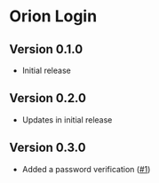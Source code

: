 # Orion Login

## Version 0.1.0

- Initial release

## Version 0.2.0

- Updates in initial release

## Version 0.3.0

- Added a password verification ([#1](https://github.com/orion-services/ui/issues/1))
 